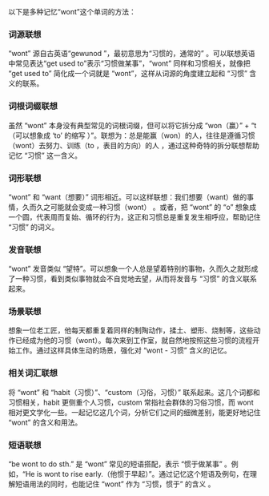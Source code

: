以下是多种记忆“wont”这个单词的方法：

### 词源联想
“wont” 源自古英语“gewunod ”，最初意思为“习惯的，通常的” 。可以联想英语中常见表达“get used to”表示“习惯做某事”，“wont” 同样和习惯相关，就像把 “get used to” 简化成一个词就是 “wont”，这样从词源的角度建立起和 “习惯” 含义的联系。

### 词根词缀联想
虽然 “wont” 本身没有典型常见的词根词缀，但可以将它拆分成 “won（赢）” + “t（可以想象成 ‘to’ 的缩写 ）”。联想为：总是能赢（won）的人，往往是遵循习惯（wont）去努力、训练（to ，表目的方向）的人 ，通过这种奇特的拆分联想帮助记忆 “习惯” 这一含义。

### 词形联想
“wont” 和 “want（想要）” 词形相近。可以这样联想：我们想要（want）做的事情，久而久之可能就会变成一种习惯（wont） 。或者，把 “wont” 的 “o” 想象成一个圆，代表周而复始、循环的行为，这正和习惯总是重复发生相呼应，帮助记住 “习惯” 的词义。

### 发音联想
“wont” 发音类似 “望特”。可以想象一个人总是望着特别的事物，久而久之就形成了一种习惯，看到类似事物就会不自觉地去望，从而将发音与 “习惯” 的含义联系起来。

### 场景联想
想象一位老工匠，他每天都重复着同样的制陶动作，揉土、塑形、烧制等，这些动作已经成为他的习惯（wont）。每次来到工作室，就自然地按照这些习惯的流程开始工作。通过这样具体生动的场景，强化对 “wont - 习惯” 含义的记忆。

### 相关词汇联想
将 “wont” 和 “habit（习惯）”、“custom（习俗，习惯）” 联系起来。这几个词都和习惯相关，habit 更侧重个人习惯，custom 常指社会群体的习俗习惯，而 wont 相对更文学化一些。一起记忆这几个词，分析它们之间的细微差别，能更好地记住 “wont” 的含义和用法。

### 短语联想
“be wont to do sth.” 是 “wont” 常见的短语搭配，表示 “惯于做某事” 。例如，“He is wont to rise early.（他惯于早起）”。通过记忆这个短语及例句，在理解短语用法的同时，也能记住 “wont” 作为 “习惯，惯于” 的含义 。 